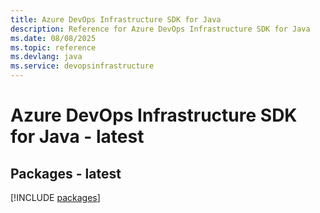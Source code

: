 ```yaml
---
title: Azure DevOps Infrastructure SDK for Java
description: Reference for Azure DevOps Infrastructure SDK for Java
ms.date: 08/08/2025
ms.topic: reference
ms.devlang: java
ms.service: devopsinfrastructure
---
```

# Azure DevOps Infrastructure SDK for Java - latest
## Packages - latest
[!INCLUDE [packages](devops-infrastructure-index.md)]